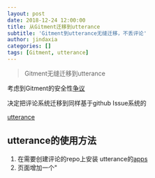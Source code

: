 ```yaml
---
layout: post
date: 2018-12-24 12:00:00
title: 从Gitment迁移到utterance
subtitle: 'Gitment到utterance无缝迁移，不丢评论'
author: jindaxia
categories: []
tags: [Gitment, utterance]
---
```


> Gitment无缝迁移到utterance

考虑到Gitment的安全性[争议](https://blog.wolfogre.com/posts/security-problem-of-gitment/)

决定把评论系统迁移到同样基于github Issue系统的 

[utterance](https://www.xianmin.org/post/utterances-comment-system/)

## utterance的使用方法

1. 在需要创建评论的repo上安装 utterance的[apps](https://github.com/apps/utterances) 
2. 页面增加一个"<script>"代码段

```js
<script src="https://utteranc.es/client.js"
        repo="[ENTER REPO HERE]"
        issue-term="title"
        theme="github-light"
        crossorigin="anonymous"
        async>
</script>
```

## 无缝迁移的关键设置

> issue-term="title"

让utterance默认识别对应Issue的关键字采用title，这和Gitment的Issue标题是对应的，如果文章的标题添加了一些SEO信息，如博客标题什么的，也可以用 og:title，前提是文章的OGtitle设置了干净的值

